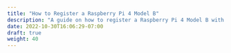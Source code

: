 ```yaml
---
title: "How to Register a Raspberry Pi 4 Model B"
description: "A guide on how to register a Raspberry Pi 4 Model B with Omni."
date: 2022-10-30T16:06:29-07:00
draft: true
weight: 40
---
```


